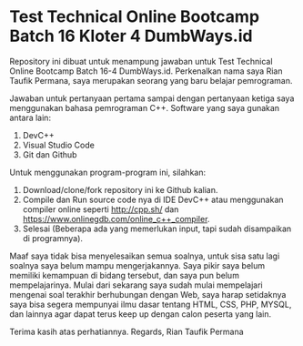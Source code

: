 # Test Technical Online Bootcamp Batch 16 Kloter 4 DumbWays.id

Repository ini dibuat untuk menampung jawaban untuk Test Technical Online Bootcamp Batch 16-4 DumbWays.id.
Perkenalkan nama saya Rian Taufik Permana, saya merupakan seorang yang baru belajar pemrograman.

Jawaban untuk pertanyaan pertama sampai dengan pertanyaan ketiga saya menggunakan bahasa pemrograman C++. 
Software yang saya gunakan antara lain:
1. DevC++ 
2. Visual Studio Code 
3. Git dan Github

Untuk menggunakan program-program ini, silahkan:
1. Download/clone/fork repository ini ke Github kalian.
2. Compile dan Run source code nya di IDE DevC++ atau menggunakan compiler online seperti http://cpp.sh/ dan https://www.onlinegdb.com/online_c++_compiler.
3. Selesai (Beberapa ada yang memerlukan input, tapi sudah disampaikan di programnya).

Maaf saya tidak bisa menyelesaikan semua soalnya, untuk sisa satu lagi soalnya saya belum mampu mengerjakannya. Saya pikir saya belum memiliki kemampuan di bidang tersebut, dan saya pun belum mempelajarinya. Mulai dari sekarang saya sudah mulai mempelajari mengenai soal terakhir berhubungan dengan Web, saya harap setidaknya saya bisa segera mempunyai ilmu dasar tentang HTML, CSS, PHP, MYSQL, dan lainnya agar dapat terus keep up dengan calon peserta yang lain. 

Terima kasih atas perhatiannya.
Regards,
Rian Taufik Permana
